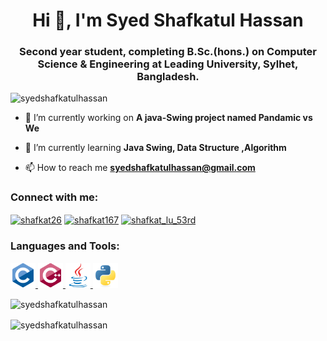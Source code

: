 <h1 align="center">Hi 👋, I'm Syed Shafkatul Hassan</h1>
<h3 align="center">Second year student, completing B.Sc.(hons.) on Computer Science & Engineering at Leading University, Sylhet, Bangladesh.</h3>

<p align="left"> <img src="https://komarev.com/ghpvc/?username=syedshafkatulhassan&label=Profile%20views&color=0e75b6&style=flat" alt="syedshafkatulhassan" /> </p>

- 🔭 I’m currently working on **A java-Swing project named Pandamic vs We**

- 🌱 I’m currently learning **Java Swing, Data Structure ,Algorithm**

- 📫 How to reach me **syedshafkatulhassan@gmail.com**

<h3 align="left">Connect with me:</h3>
<p align="left">
<a href="https://www.codechef.com/users/shafkat26" target="blank"><img align="center" src="https://cdn.jsdelivr.net/npm/simple-icons@3.1.0/icons/codechef.svg" alt="shafkat26" height="30" width="40" /></a>
<a href="https://www.hackerrank.com/shafkat167" target="blank"><img align="center" src="https://raw.githubusercontent.com/rahuldkjain/github-profile-readme-generator/master/src/images/icons/Social/hackerrank.svg" alt="shafkat167" height="30" width="40" /></a>
<a href="https://codeforces.com/profile/shafkat_lu_53rd" target="blank"><img align="center" src="https://cdn.jsdelivr.net/npm/simple-icons@3.0.1/icons/codeforces.svg" alt="shafkat_lu_53rd" height="30" width="40" /></a>
</p>

<h3 align="left">Languages and Tools:</h3>
<p align="left"> <a href="https://www.cprogramming.com/" target="_blank"> <img src="https://raw.githubusercontent.com/devicons/devicon/master/icons/c/c-original.svg" alt="c" width="40" height="40"/> </a> <a href="https://www.w3schools.com/cpp/" target="_blank"> <img src="https://raw.githubusercontent.com/devicons/devicon/master/icons/cplusplus/cplusplus-original.svg" alt="cplusplus" width="40" height="40"/> </a> <a href="https://www.java.com" target="_blank"> <img src="https://raw.githubusercontent.com/devicons/devicon/master/icons/java/java-original.svg" alt="java" width="40" height="40"/> </a> <a href="https://www.python.org" target="_blank"> <img src="https://raw.githubusercontent.com/devicons/devicon/master/icons/python/python-original.svg" alt="python" width="40" height="40"/> </a> </p>


<p><img align="center" src="https://github-readme-stats.vercel.app/api/top-langs?username=syedshafkatulhassan&show_icons=true&locale=en&layout=compact" alt="syedshafkatulhassan" /></p>

<p><img align="center" src="https://github-readme-streak-stats.herokuapp.com/?user=syedshafkatulhassan&" alt="syedshafkatulhassan" /></p>


